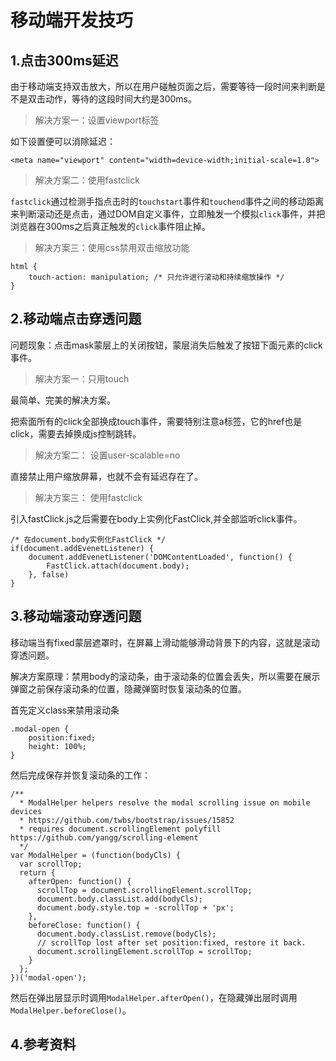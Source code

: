# 移动端开发技巧

## 1.点击300ms延迟

由于移动端支持双击放大，所以在用户碰触页面之后，需要等待一段时间来判断是不是双击动作，等待的这段时间大约是300ms。

> 解决方案一：设置viewport标签

如下设置便可以消除延迟：

```
<meta name="viewport" content="width=device-width;initial-scale=1.0">
```

> 解决方案二：使用fastclick

`fastclick`通过检测手指点击时的`touchstart`事件和`touchend`事件之间的移动距离来判断滚动还是点击，通过DOM自定义事件，立即触发一个模拟`click`事件，并把浏览器在300ms之后真正触发的`click`事件阻止掉。

> 解决方案三：使用css禁用双击缩放功能

```
html {
    touch-action: manipulation; /* 只允许进行滚动和持续缩放操作 */
}
```

## 2.移动端点击穿透问题

问题现象：点击mask蒙层上的关闭按钮，蒙层消失后触发了按钮下面元素的click事件。

> 解决方案一：只用touch

最简单、完美的解决方案。

把索面所有的click全部换成touch事件，需要特别注意a标签，它的href也是click，需要去掉换成js控制跳转。

> 解决方案二： 设置user-scalable=no

直接禁止用户缩放屏幕，也就不会有延迟存在了。

> 解决方案三： 使用fastclick

引入fastClick.js之后需要在body上实例化FastClick,并全部监听click事件。

```
/* 在document.body实例化FastClick */
if(document.addEvenetListener) {
    document.addEvenetListener('DOMContentLoaded', function() {
        FastClick.attach(document.body);
    }, false)
}
```

## 3.移动端滚动穿透问题

移动端当有fixed蒙层遮罩时，在屏幕上滑动能够滑动背景下的内容，这就是滚动穿透问题。

解决方案原理：禁用body的滚动条，由于滚动条的位置会丢失，所以需要在展示弹窗之前保存滚动条的位置，隐藏弹窗时恢复滚动条的位置。

首先定义class来禁用滚动条

```
.modal-open {
    position:fixed;
    height: 100%;
}
```

然后完成保存并恢复滚动条的工作：

```
/**
  * ModalHelper helpers resolve the modal scrolling issue on mobile devices
  * https://github.com/twbs/bootstrap/issues/15852
  * requires document.scrollingElement polyfill https://github.com/yangg/scrolling-element
  */
var ModalHelper = (function(bodyCls) {
  var scrollTop;
  return {
    afterOpen: function() {
      scrollTop = document.scrollingElement.scrollTop;
      document.body.classList.add(bodyCls);
      document.body.style.top = -scrollTop + 'px';
    },
    beforeClose: function() {
      document.body.classList.remove(bodyCls);
      // scrollTop lost after set position:fixed, restore it back.
      document.scrollingElement.scrollTop = scrollTop;
    }
  };
})('modal-open');
```

然后在弹出层显示时调用`ModalHelper.afterOpen()`，在隐藏弹出层时调用`ModalHelper.beforeClose()`。

## 4.参考资料
